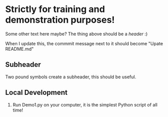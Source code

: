 # Strictly for training and demonstration purposes!

Some other text here maybe? The thing above should be a _header_ :)

When I update this, the commmit message next to it should become "Upate README.md"

## Subheader

Two pound symbols create a subheader, this should be useful.

## Local Development

1. Run Demo1.py on your computer, it is the simplest Python script of all time!